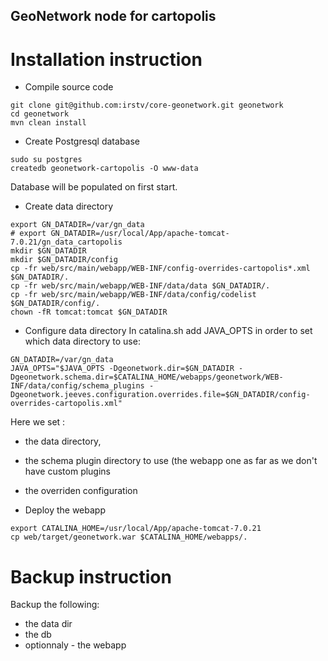GeoNetwork node for cartopolis
------------------------------


# Installation instruction

* Compile source code

```
git clone git@github.com:irstv/core-geonetwork.git geonetwork
cd geonetwork
mvn clean install
```

* Create Postgresql database
```
sudo su postgres
createdb geonetwork-cartopolis -O www-data
```
Database will be populated on first start.


* Create data directory
```
export GN_DATADIR=/var/gn_data
# export GN_DATADIR=/usr/local/App/apache-tomcat-7.0.21/gn_data_cartopolis
mkdir $GN_DATADIR
mkdir $GN_DATADIR/config
cp -fr web/src/main/webapp/WEB-INF/config-overrides-cartopolis*.xml $GN_DATADIR/.
cp -fr web/src/main/webapp/WEB-INF/data/data $GN_DATADIR/.
cp -fr web/src/main/webapp/WEB-INF/data/config/codelist $GN_DATADIR/config/.
chown -fR tomcat:tomcat $GN_DATADIR
```

* Configure data directory
In catalina.sh add JAVA_OPTS in order to set which data directory to use:
```
GN_DATADIR=/var/gn_data
JAVA_OPTS="$JAVA_OPTS -Dgeonetwork.dir=$GN_DATADIR -Dgeonetwork.schema.dir=$CATALINA_HOME/webapps/geonetwork/WEB-INF/data/config/schema_plugins -Dgeonetwork.jeeves.configuration.overrides.file=$GN_DATADIR/config-overrides-cartopolis.xml"
```
Here we set :
* the data directory,
* the schema plugin directory to use (the webapp one as far as we don't have custom plugins
* the overriden configuration


* Deploy the webapp
```
export CATALINA_HOME=/usr/local/App/apache-tomcat-7.0.21
cp web/target/geonetwork.war $CATALINA_HOME/webapps/.
```


# Backup instruction

Backup the following:
* the data dir
* the db
* optionnaly - the webapp
